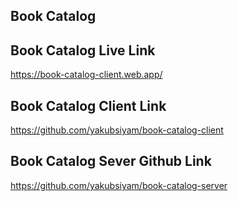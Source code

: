 ## Book Catalog

## Book Catalog Live Link

https://book-catalog-client.web.app/

## Book Catalog Client Link

https://github.com/yakubsiyam/book-catalog-client

## Book Catalog Sever Github Link

https://github.com/yakubsiyam/book-catalog-server
